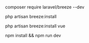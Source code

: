 
composer require laravel/breeze --dev


php artisan breeze:install

php artisan breeze:install vue


npm install && npm run dev 
